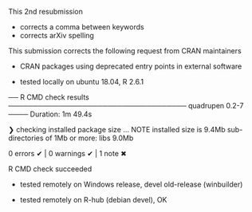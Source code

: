 
This 2nd resubmission 

- corrects a comma between keywords
- corrects arXiv spelling

This submission corrects the following request from CRAN maintainers 

* CRAN packages using deprecated entry points in external software

* tested locally on ubuntu 18.04, R 2.6.1

── R CMD check results ──────────────────────────────────── quadrupen 0.2-7 ────
Duration: 1m 49.4s

❯ checking installed package size ... NOTE
    installed size is  9.4Mb
    sub-directories of 1Mb or more:
      libs   9.0Mb

0 errors ✔ | 0 warnings ✔ | 1 note ✖

R CMD check succeeded

* tested remotely on Windows release, devel old-release (winbuilder)

* tested remotely on R-hub (debian devel), OK

